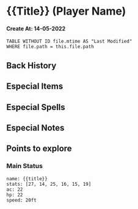 # {{Title}} (Player Name)
#### Create At: 14-05-2022
```dataview  
TABLE WITHOUT ID file.mtime AS "Last Modified"  
WHERE file.path = this.file.path  
```
## Back History


## Especial Items

## Especial Spells

## Especial Notes

## Points to explore

### Main Status
```statblock
name: {{title}}
stats: [27, 14, 25, 16, 15, 19]
ac: 22
hp: 22
speed: 20ft

```